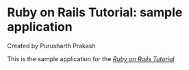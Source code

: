 # Ruby on Rails Tutorial: sample application

Created by Purusharth Prakash

This is the sample application for
the [*Ruby on Rails Tutorial*](http://railstutorial.org/)
